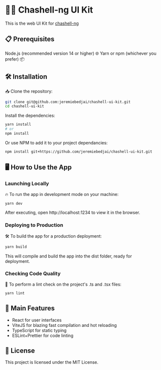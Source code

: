 # 🐱‍👤 Chashell-ng UI Kit
This is the web UI Kit for [chashell-ng](https://gitlab.com/chashell/chashell-ng)

## 📋 Prerequisites
Node.js (recommended version 14 or higher) 🌐
Yarn or npm (whichever you prefer) 📦

## 🛠 Installation
📥 Clone the repository:
```bash
git clone git@github.com:jeremiebedjai/chashell-ui-kit.git
cd chashell-ui-kit
```
Install the dependencies:
```bash
yarn install
# or
npm install
```
Or use NPM to add it to your project dependancies:
```bash
npm install git+https://github.com/jeremiebedjai/chashell-ui-kit.git
```

## 🖥 How to Use the App

### Launching Locally
🔥 To run the app in development mode on your machine:

```bash
yarn dev
```
After executing, open http://localhost:1234 to view it in the browser.

### Deploying to Production
🛠 To build the app for a production deployment:
```bash
yarn build
```
This will compile and build the app into the dist folder, ready for deployment.

### Checking Code Quality
🔎 To perform a lint check on the project's .ts and .tsx files:
```bash
yarn lint
```


## 🌟 Main Features
- React for user interfaces
- ViteJS for blazing fast compilation and hot reloading
- TypeScript for static typing
- ESLint+Prettier for code linting

## 📜 License
This project is licensed under the MIT License.
